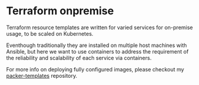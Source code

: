 # Terraform onpremise
Terraform resource templates are written for varied services for on-premise usage, to be scaled on Kubernetes.

Eventhough traditionally they are installed on multiple host machines with Ansible, but here we want to use containers to address the requirement of the reliability and scalability of each service via containers.

For more info on deploying fully configured images, please checkout my [packer-templates](https://github.com/memor24/packer-templates) repository.
